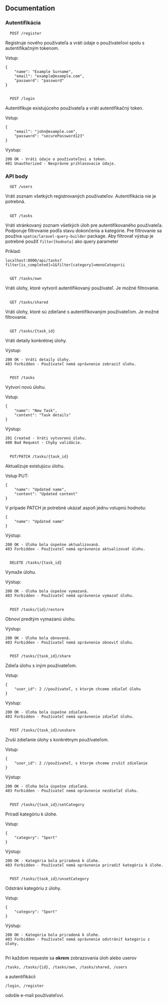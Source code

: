 
## Documentation

### Autentifikácia
```http
  POST /register
```
Registruje nového používateľa a vráti údaje o používateľovi spolu s autentifikačným tokenom.

Vstup:

    {
        "name": "Example Surname",
        "email": "example@example.com",
        "password": "password"
    }

##

```http
  POST /login
```
Autentifikuje existujúceho používateľa a vráti autentifikačný token.

Vstup:

    {
        "email": "john@example.com",
        "password": "securePassword123"
    }

Vystup:

    200 OK - Vráti údaje o používateľovi a token.    
    401 Unauthorized - Nesprávne prihlasovacie údaje.
### API body

```http
  GET /users
```
Vráti zoznam všetkých registrovaných používateľov. Autentifikácia nie je potrebná.

##

```http
  GET /tasks
```
Vráti stránkovaný zoznam všetkých úloh pre autentifikovaného používateľa. Podporuje filtrovanie podľa stavu dokončenia a kategórie.
Pre filtrovanie sa používa `spatie/laravel-query-builder` package. Aby filtrovať výstup je potrebné použiť `filter[hodnota]` ako query parameter

Príklad:

    localhost:8000/api/tasks?filter[is_completed]=1&filter[category]=menoCategorii

##

```http
  GET /tasks/own
```
Vráti úlohy, ktoré vytvoril autentifikovaný používateľ. Je možné filtrovanie.

##

```http
  GET /tasks/shared
```
Vráti úlohy, ktoré sú zdieľané s autentifikovaným používateľom. Je možné filtrovanie.

##

```http
  GET /tasks/{task_id}
```
Vráti detaily konkrétnej úlohy.

Výstup:

    200 OK - Vráti detaily úlohy.
    403 Forbidden - Používateľ nemá oprávnenie zobraziť úlohu.

##

```http
  POST /tasks
```
Vytvorí novú úlohu.

Vstup:

    {
        "name": "New Task",
        "content": "Task details"
    }

Výstup:

    201 Created - Vráti vytvorenú úlohu.
    400 Bad Request - Chyby validácie.

##

```http
  PUT/PATCH /tasks/{task_id}
```
Aktualizuje existujúcu úlohu.

Vstup PUT:

    {
        "name": "Updated name",
        "content": "Updated content"
    }

V prípade PATCH je potrebné ukázať aspoň jednu vstupnú hodnotu:

    {
        "name": "Updated name"
    }

Výstup:

    200 OK - Úloha bola úspešne aktualizovaná.
    403 Forbidden - Používateľ nemá oprávnenie aktualizovať úlohu.

##

```http
  DELETE /tasks/{task_id}
```
Vymaže úlohu.

Výstup:

    200 OK - Úloha bola úspešne vymazaná.
    403 Forbidden - Používateľ nemá oprávnenie vymazať úlohu.

##

```http
  POST /tasks/{id}/restore
```
Obnoví predtým vymazanú úlohu.

Výstup:

    200 OK - Úloha bola obnovená.
    403 Forbidden - Používateľ nemá oprávnenie obnoviť úlohu.

##

```http
  POST /tasks/{task_id}/share
```
Zdieľa úlohu s iným používateľom.

Vstup:

    {
        "user_id": 2 //používateľ, s ktorým chceme zdieľať úlohu
    }

Výstup:

    200 OK - Úloha bola úspešne zdieľaná.
    403 Forbidden - Používateľ nemá oprávnenie zdieľať úlohu.

##

```http
  POST /tasks/{task_id}/unshare
```
Zruší zdieľanie úlohy s konkrétnym používateľom.

Vstup:

    {
        "user_id": 2 //používateľ, s ktorým chceme zrušiť zdieľanie
    }

Výstup:

    200 OK - Úloha bola úspešne zdieľaná.
    403 Forbidden - Používateľ nemá oprávnenie nezdieľať úlohu.

##

```http
  POST /tasks/{task_id}/setCategory
```
Priradí kategóriu k úlohe.

Vstup:

    {
        "category": "Sport"
    }

Výstup:

    200 OK - Kategória bola priradená k úlohe.
    403 Forbidden - Používateľ nemá oprávnenie priradiť kategóriu k úlohe.

##

```http
  POST /tasks/{task_id}/unsetCategory
```
Odstráni kategóriu z úlohy.

Vstup:

    {
        "category": "Sport"
    }

Výstup:

    200 OK - Kategória bola priradená k úlohe.
    403 Forbidden - Používateľ nemá oprávnenie odstrániť kategóriu z úlohy.

##

Pri každom requeste sa __okrem__ zobrazovania úloh alebo userov

 `/tasks, /tasks/{id}, /tasks/own, /tasks/shared, /users`
 
  a autentifikácii 
  
  `/login, /register`
  
   odošle e-mail používateľovi.









